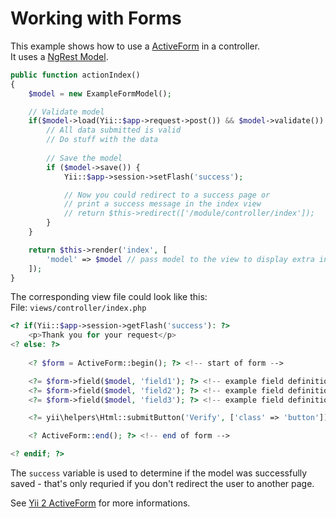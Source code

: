 # Working with Forms

This example shows how to use a [ActiveForm](http://www.yiiframework.com/doc-2.0/yii-widgets-activeform.html) in a controller.  
It uses a [NgRest Model](ngrest-model.md).

```php
public function actionIndex()
{
    $model = new ExampleFormModel();

    // Validate model
    if($model->load(Yii::$app->request->post()) && $model->validate()) {
        // All data submitted is valid
        // Do stuff with the data
        
        // Save the model
        if ($model->save()) {
            Yii::$app->session->setFlash('success');

            // Now you could redirect to a success page or
            // print a success message in the index view
            // return $this->redirect(['/module/controller/index']);
        }
    }

    return $this->render('index', [
        'model' => $model // pass model to the view to display extra informations
    ]);
}
```

The corresponding view file could look like this:  
File: `views/controller/index.php`

```php
<? if(Yii::$app->session->getFlash('success'): ?>
    <p>Thank you for your request</p>
<? else: ?>
        
    <? $form = ActiveForm::begin(); ?> <!-- start of form -->

    <?= $form->field($model, 'field1'); ?> <!-- example field definition -->
    <?= $form->field($model, 'field2'); ?> <!-- example field definition -->
    <?= $form->field($model, 'field3'); ?> <!-- example field definition -->

    <?= yii\helpers\Html::submitButton('Verify', ['class' => 'button']) ?>

    <? ActiveForm::end(); ?> <!-- end of form -->

<? endif; ?>
```

The `success` variable is used to determine if the model was successfully saved - that's only requried if you don't redirect the user to another page.

See [Yii 2 ActiveForm](http://www.yiiframework.com/doc-2.0/yii-widgets-activeform.html) for more informations.
